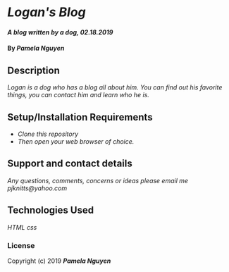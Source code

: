 # _Logan's Blog_

#### _A blog written by a dog, 02.18.2019_

#### By _**Pamela Nguyen**_

## Description

_Logan is a dog who has a blog all about him. You can find out his favorite things, you can contact him and learn who he is._

## Setup/Installation Requirements

* _Clone this repository_
* _Then open your web browser of choice._


## Support and contact details

_Any questions, comments, concerns or ideas please email me pjknitts@yahoo.com_

## Technologies Used

_HTML_
_css_

### License


Copyright (c) 2019 **_Pamela Nguyen_**
